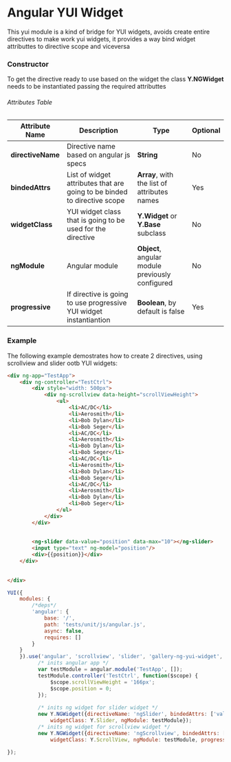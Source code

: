 Angular YUI Widget
==================

This yui module is a kind of bridge for YUI widgets, avoids create entire directives to make work yui widgets, it provides
a way bind widget attributtes to directive scope and viceversa


### Constructor

To get the directive ready to use based on the widget the class **Y.NGWidget** needs to be instantiated passing the required attributtes

###### Attributes Table


| Attribute Name    | Description       | Type  | Optional  |
| ------------- | ------------- | ----- | ----- |
| **directiveName**     | Directive name based on angular js specs | **String** | No |
| **bindedAttrs**      | List of widget attributes that are going to be binded to directive scope  | **Array**, with the list of attributes names | Yes |
| **widgetClass**       | YUI widget class that is going to be used for the directive | **Y.Widget** or **Y.Base** subclass  | No |
| **ngModule**         | Angular module  | **Object**, angular module previously configured  | No |
| **progressive**       | If directive is going to use progressive YUI widget instantiantion |  **Boolean**, by default is false | Yes |

### Example

The following example demostrates how to create 2 directives, using scrollview and slider ootb YUI widgets:


```html
<div ng-app="TestApp">
  	<div ng-controller="TestCtrl">
        <div style="width: 500px">
            <div ng-scrollview data-height="scrollViewHeight">
                <ul>
                    <li>AC/DC</li>
                    <li>Aerosmith</li>
                    <li>Bob Dylan</li>
                    <li>Bob Seger</li>
                    <li>AC/DC</li>
                    <li>Aerosmith</li>
                    <li>Bob Dylan</li>
                    <li>Bob Seger</li>
                    <li>AC/DC</li>
                    <li>Aerosmith</li>
                    <li>Bob Dylan</li>
                    <li>Bob Seger</li>
                    <li>AC/DC</li>
                    <li>Aerosmith</li>
                    <li>Bob Dylan</li>
                    <li>Bob Seger</li>
                </ul>
            </div>
        </div>
        
        
        <ng-slider data-value="position" data-max="10"></ng-slider>
        <input type="text" ng-model="position"/>
        <div>{{position}}</div>
    </div>
 
 
</div>

```


```javascript
YUI({
    modules: {
        /*deps*/
        'angular': {
            base: '/',
            path: 'tests/unit/js/angular.js',
            async: false,
            requires: []
        }
    }
    }).use('angular', 'scrollview', 'slider', 'gallery-ng-yui-widget', function(Y) {
          /* inits angular app */
          var testModule = angular.module('TestApp', []);
          testModule.controller('TestCtrl', function($scope) {
              $scope.scrollViewHeight = '166px';
              $scope.position = 0;
          });
          
          /* inits ng widget for slider widget */
          new Y.NGWidget({directiveName: 'ngSlider', bindedAttrs: ['value'],
              widgetClass: Y.Slider, ngModule: testModule});
          /* inits ng widget for scrollview widget */
          new Y.NGWidget({directiveName: 'ngScrollview', bindedAttrs: [],
              widgetClass: Y.ScrollView, ngModule: testModule, progressive: true});

});
```
